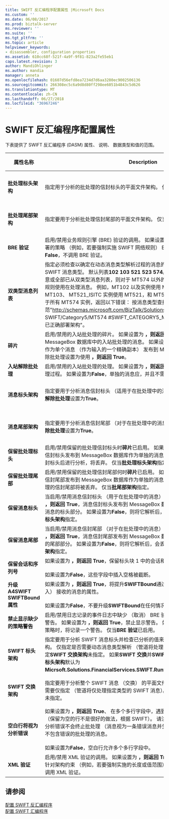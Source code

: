 ```yaml
---
title: SWIFT 反汇编程序配置属性 |Microsoft Docs
ms.custom: ''
ms.date: 06/08/2017
ms.prod: biztalk-server
ms.reviewer: ''
ms.suite: ''
ms.tgt_pltfrm: ''
ms.topic: article
helpviewer_keywords:
- disassembler, configuration properties
ms.assetid: 610cc68f-521f-4a9f-9f81-823a2fe55eb1
caps.latest.revision: 3
author: MandiOhlinger
ms.author: mandia
manager: anneta
ms.openlocfilehash: 01607d56efd8ea7234d7d6aa3280ec9002506136
ms.sourcegitcommit: 266308ec5c6a9d8d80ff298ee6051b4843c5d626
ms.translationtype: MT
ms.contentlocale: zh-CN
ms.lasthandoff: 06/27/2018
ms.locfileid: "36967246"
---
```

# <a name="swift-disassembler-configuration-properties"></a>SWIFT 反汇编程序配置属性
下表提供了 SWIFT 反汇编程序 (DASM) 属性、 说明、 数据类型和值的范围。  


|              属性名称               |                                                                                                                                                                                                                                                                                                                                                                                                                                     Description                                                                                                                                                                                                                                                                                                                                                                                                                                      | 数据类型 |               值范围               |
|------------------------------------------|--------------------------------------------------------------------------------------------------------------------------------------------------------------------------------------------------------------------------------------------------------------------------------------------------------------------------------------------------------------------------------------------------------------------------------------------------------------------------------------------------------------------------------------------------------------------------------------------------------------------------------------------------------------------------------------------------------------------------------------------------------------------------------------------------------------------------------------------------------------------------------------|-----------|-----------------------------------------|
|         **批处理标头架构**          |                                                                                                                                                                                                                                                                                                                                                                         指定用于分析的批处理的信封标头的平面文件架构。 仅当**入站解除批处理**设置为**True**。                                                                                                                                                                                                                                                                                                                                                                         |  String   |    无或任何已部署的架构名称     |
|         **批处理尾部架构**         |                                                                                                                                                                                                                                                                                                                                                                         指定要用于分析批处理信封尾部的平面文件架构。 仅当**入站解除批处理**设置为**True**。                                                                                                                                                                                                                                                                                                                                                                         |  String   |    无或任何已部署的架构名称     |
|            **BRE 验证**            |                                                                                                                                                                                                                                                                                                               启用/禁用业务规则引擎 (BRE) 验证的调用。 如果设置为 **，则返回 True**，通过针对已部署的策略 （例如，若要强制实施 SWIFT 网络规则） BRE 验证消息。 如果设置为**False**，不调用 BRE 验证。                                                                                                                                                                                                                                                                                                               |  Boolean  |               True、False               |
|        **双类型消息列表**        | 指定必须检查以确定在动态消息类型解析过程的消息的子类型的第二个标头字段的 SWIFT 消息类型。 默认列表**102 103 521 523 574**。 **注意：** 如果消息类型字符串的任意或全部已从双类型消息列表，则对于 MT574 以外的所有消息，原始架构和它的业务规则使用在处理消息。 例如，MT102 以及实例使用 MT102、 MT103PLUS 实例使用 MT103、 MT521_ISITC 实例使用 MT521，和 MT523_ISITC 实例使用 MT523。 对于所有 MT574 实例，返回以下错误： 按消息类型查找文档规范"<http://schemas.microsoft.com/BizTalk/Solutions/FinancialServices/> SWIFT/Category5/MT574 #SWIFT_CATEGORY5_MT574_Interchange"失败。 验证已正确部署架构"。 |  String   | 3 位数字的以空格分隔列表 |
|            **碎片**             |                                                                                                                                                                                                                                                           启用/禁用的入站批处理的碎片。 如果设置为 **，则返回 True**，作为单独的消息发布到 MessageBox 数据库中的入站批处理的消息。 如果设置为**False**，整个的入站的批处理作为单个消息 （作为输入的一个精确副本） 发布到 MessageBox 数据库。 仅当入站解除批处理设置为使用 **，则返回 True**。                                                                                                                                                                                                                                                           |  Boolean  |               True、False               |
|          **入站解除批处理**          |                                                                                                                                                                                                                                                                                                                                启用/禁用的入站批处理的处理。 如果设置为 **，则返回 True**，入站的批处理应和并在处理过程。 如果设置为**False**，单独的消息应，并且不需要解除批处理。                                                                                                                                                                                                                                                                                                                                |  Boolean  |               True、False               |
|        **消息标头架构**         |                                                                                                                                                                                                                                                                                                                                                           指定要用于分析消息信封标头 （适用于在批处理中的消息） 的平面文件架构。 仅当**入站解除批处理**设置为**True**。                                                                                                                                                                                                                                                                                                                                                           |  String   |    无或任何已部署的架构名称     |
|        **消息尾部架构**        |                                                                                                                                                                                                                                                                                                                                                          指定要用于分析消息信封尾部 （对于在批处理中的消息） 的平面文件架构。 仅当**入站解除批处理**设置为**True**。                                                                                                                                                                                                                                                                                                                                                           |  String   |    无或任何已部署的架构名称     |
|        **保留批处理标头**         |                                                                                                                                                                                                                                                                       启用/禁用保留的批处理信封标头时**碎片**已启用。 如果设置为 **，则返回 True**，批处理的信封标头发布到 MessageBox 数据库作为单独的消息。 如果设置为**False**，批处理的信封标头后进行分析，将丢弃。 仅当**批处理标头架构**指定。                                                                                                                                                                                                                                                                       |  Boolean  |               True、False               |
|        **保留批处理尾部**        |                                                                                                                                                                                                                                                                     启用/禁用保留的批处理信封尾部何时**碎片**已启用。 如果设置为 **，则返回 True**，批处理信封尾部发布到 MessageBox 数据库作为单独的消息。 如果设置为**False**后分析该, 批处理的信封尾部将被丢弃。 仅当**批尾部架构**指定。                                                                                                                                                                                                                                                                     |  Boolean  |               True、False               |
|       **保留消息标头**        |                                                                                                                                                                                                                               当启用/禁用消息信封标头 （用于在批处理中的消息） 的暂留**碎片**已启用。 如果设置为 **，则返回 True**，消息信封标头发布到 MessageBox 数据库中的批处理中的相应 SWIFT 消息的标头部分。 如果设置为**False**，则将它解析后，会丢弃消息信封标头。 仅当**消息标头架构**指定。                                                                                                                                                                                                                               |  Boolean  |               True、False               |
|       **保留消息尾部**       |                                                                                                                                                                                                                            当启用/禁用消息信封尾部 （对于在批处理中的消息） 的暂留**碎片**已启用。 如果设置为 **，则返回 True**，消息信封尾部发布到 MessageBox 数据库中的相应 SWIFT 消息批次中的尾部部分。 如果设置为**False**，则将它解析后，会丢弃消息信封尾部。 仅当**消息尾部架构**指定。                                                                                                                                                                                                                             |  Boolean  |               True、False               |
| **保留会话和序列号** |                                                                                                                                                                                                                                                                                                                                              如果设置为 **，则返回 True**，保留标头块 1 中的会话和序列号字段中的任何字符字符串。<br /><br /> 如果设置为**False**，这些字段中插入空格被截断。                                                                                                                                                                                                                                                                                                                                               |  Boolean  |               True、False               |
| **升级 A4SWIFT SWIFTBound 属性**  |                                                                                                                                                                                                                                                                                                                             如果设置为 **，则返回 True**，将提升**SWIFTBound**通过此管道，其中包含标头块 2 （输入） 接收的消息的属性。<br /><br /> 如果设置为**False**，不要升级**SWIFTBound**在任何情况下的属性。                                                                                                                                                                                                                                                                                                                              |  Boolean  |               True、False               |
|   **禁止显示缺少的策略警告**   |                                                                                                                                                                                                                                                                                 启用/禁用日志记录的事件日志中缺少 （取消） BRE 验证策略中的业务规则引擎 (BRE) 警告。 如果设置为 **，则返回 True**，禁止显示警告。 如果设置为**False**，每次找不到验证策略时，将记录一个警告。 仅当**BRE 验证**已启用。                                                                                                                                                                                                                                                                                 |  Boolean  |               True、False               |
|         **SWIFT 标头架构**          |                                                                                                                                                                          指定要用于分析 SWIFT 消息标头并检查已分析的值来动态地发现消息类型的平面文件架构。 仅指定是否需要动态消息类型解析 （管道将处理不同类型的 SWIFT 消息）。 如果指定**SWIFT 交换架构**未指定。 如果**SWIFT 交换**并**SWIFT 标头架构**是否未指定， **SWIFT 标头架构**默认为**Micrsoft.Solutions.FinancialServices.SWIFT.RuntimeSchemas.HeaderSchema**。                                                                                                                                                                           |  String   |    无或任何已部署的架构名称     |
|       **SWIFT 交换架构**       |                                                                                                                                                                                                                                                                                             指定要用于分析整个 SWIFT 消息 （交换） 的平面文件架构。 如果动态消息类型解析不需要仅指定 （管道将仅处理指定类型的 SWIFT 消息）。 如果必须指定**SWIFT 标头架构**未指定。                                                                                                                                                                                                                                                                                              |  String   |    无或任何已部署的架构名称     |
|  **空白行将视为分析错误**   |                                                                                                                                                                                        如果设置为 **，则返回 True**、 在多个多行字段中，遇到空行时这些标记为分析的错误 （保留为空的行不是很好的做法，根据 SWIFT）。 请注意，对于解除批处理方案，这些分析错误不会终止批处理 （消息视为一条错误消息并生成一个错误部分），并正确处理中不包含错误的批处理的消息。<br /><br /> 如果设置为**False**，空白行允许多个多行字段中。                                                                                                                                                                                        |  Boolean  |               True、False               |
|            **XML 验证**            |                                                                                                                                                                                                                                                                                                           启用/禁用 XML 验证的调用。 如果设置为 **，则返回 True**，消息进行验证的验证读取器针对架构约束 （例如，若要强制实施的长度或值范围） 的 XML。 如果设置为**False**，不调用 XML 验证。                                                                                                                                                                                                                                                                                                            |  Boolean  |               True、False               |

## <a name="see-also"></a>请参阅  
 [配置 SWIFT 反汇编程序](../../adapters-and-accelerators/accelerator-swift/configuring-the-swift-disassembler.md)   
 [配置 SWIFT 汇编程序](../../adapters-and-accelerators/accelerator-swift/configuring-the-swift-assembler.md)